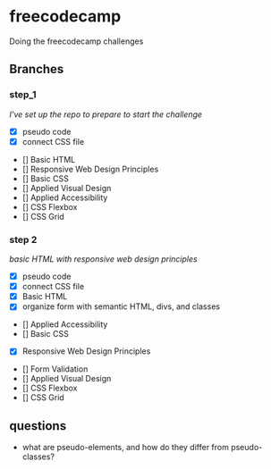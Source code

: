 # freecodecamp

Doing the freecodecamp challenges

## Branches

### step_1

_I've set up the repo to prepare to start the challenge_

-   [x] pseudo code
-   [x] connect CSS file
-   [] Basic HTML
-   [] Responsive Web Design Principles
-   [] Basic CSS
-   [] Applied Visual Design
-   [] Applied Accessibility
-   [] CSS Flexbox
-   [] CSS Grid

### step 2

_basic HTML with responsive web design principles_

-   [x] pseudo code
-   [x] connect CSS file
-   [x] Basic HTML
-   [x] organize form with semantic HTML, divs, and classes
-   [] Applied Accessibility
-   [] Basic CSS
-   [x] Responsive Web Design Principles
-   [] Form Validation
-   [] Applied Visual Design
-   [] CSS Flexbox
-   [] CSS Grid

## questions
- what are pseudo-elements, and how do they differ from pseudo-classes?
